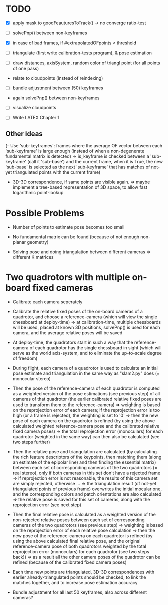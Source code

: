 TODO
====

- [x] apply mask to goodFeauturesToTrack() -> no converge ratio-test

- [ ] solvePnp() between non-keyframes

- [x] in case of bad frames, if #extrapolatedOFpoints < threshold

- [ ] triangulate (first write calibration-tests program),
  & pose estimation

- [ ] draw distances, axisSystem, random color of triangl point (for all points of one pass)
 + relate to cloudpoints (instead of reindexing)

- [ ] bundle adjustment between (50) keyframes
 + again solvePnp() between non-keyframes

- [ ] visualize cloudpoints

- [ ] Write LATEX Chapter 1


Other ideas
-----------

(- Use 'sub-keyframes': frames where the average OF vector between each 'sub-keyframe' is large enough (instead of when a non-degenerate fundamental matrix is detected)
  => is_keyframe is checked between a 'sub-keyframe' (call it 'sub-base') and the current frame, when it is True, the new 'sub-base' is selected as the next 'sub-keyframe'  that has matches of not-yet triangulated points with the current frame)

- 3D-3D correspondence, if same points are visible again.
  => maybe implement a tree-based representation of 3D space, to allow fast logarithmic point-lookup


Possible Problems
=================

- Number of points to estimate pose becomes too small

- No fundamental matrix can be found (because of not enough non-planar geometry)

- Solving pose and doing triangulation between different cameras
  => different K matrices


Two quadrotors with multiple on-board fixed cameras
===================================================

- Calibrate each camera seperately

- Calibrate the relative fixed poses of the on-board cameras of a quadrotor, and choose a reference-camera (which will view the single chessboard at deploy-time)
  => at calibration-time, multiple chessboards will be used, placed at known 3D positions, solvePnp() is used for each camera, and the average relative poses will be saved

- At deploy-time, the quadrotors start in such a way that the reference-camera of each quadrotor has the single chessboard in sight (which will serve as the world axis-system, and to eliminate the up-to-scale degree of freedom)

- During flight, each camera of a quadrotor is used to calculate an initial pose estimate and triangulation in the same way as "slam2.py" does (= monocular stereo)

- Then the pose of the reference-camera of each quadrotor is computed as a weighted version of the pose estimations (see previous step) of all cameras of that quadrotor (the earlier calibrated relative fixed poses are used to transform them to the reference-camera)
  => weighting is based on the reprojection error of each camera; if the reprojection error is too high (or a frame is rejected), the weighting is set to '0'
  => then the new pose of each camera on the quadrotor is refined (by using the above calculated weighted reference-camera pose and the calibrated relative fixed camera poses)
  => the total reprojection error (monoculars) for each quadrotor (weighted in the same way) can then also be calculated (see two steps further)

- Then the relative pose and triangulation are calculated (by calculating the rich feature descriptors of the keypoints, then matching them (along an estimate of the epipolar line) and then finding the essential matrix) between each set of corresponding cameras of the two quadrotors (= real stereo), only if both cameras in this set don't have a rejected frame
  => if reprojection error is not reasonable, the results of this camera set are simply rejected, otherwise ...
  => the triangulation result (of not-yet triangulated points of previous frame) overwrites the initial mocular one, and the corresponding colors and patch orientations are also calculated
  => the relative pose is saved for this set of cameras, along with the reprojection error (see next step)

- Then the final relative pose is calculated as a weighted version of the non-rejected relative poses between each set of corresponding cameras of the two quadrotors (see previous step)
  => weighting is based on the reprojection error of each relative pose calculation
  => then the new pose of the reference-camera on each quadrotor is refined (by using the above calculated final relative pose, and the original reference-camera pose of both quadrotors weighted by the total reprojection error (monoculars) for each quadrotor (see two steps back))
  => as a result all the other camera poses of the quadrotor can be refined (because of the calibrated fixed camera poses)

- Each time new points are triangulated, 3D-3D correspondences with earlier already-triangulated points should be checked, to link the matches together, and to increase pose estimation accuracy

- Bundle adjustment for all last 50 keyframes,
also across different cameras? 
